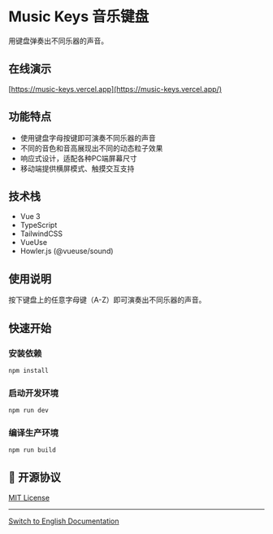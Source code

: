 # Music Keys 音乐键盘

用键盘弹奏出不同乐器的声音。

## 在线演示

[https://music-keys.vercel.app](https://music-keys.vercel.app/)

## 功能特点

- 使用键盘字母按键即可演奏不同乐器的声音
- 不同的音色和音高展现出不同的动态粒子效果
- 响应式设计，适配各种PC端屏幕尺寸
- 移动端提供横屏模式、触摸交互支持

## 技术栈

- Vue 3
- TypeScript
- TailwindCSS
- VueUse
- Howler.js (@vueuse/sound)

## 使用说明

按下键盘上的任意字母键（A-Z）即可演奏出不同乐器的声音。

## 快速开始

### 安装依赖
```bash
npm install
```

### 启动开发环境
```bash
npm run dev
```

### 编译生产环境
```bash
npm run build
```

## 📄 开源协议

[MIT License](LICENSE)

---

[Switch to English Documentation](README.md)
